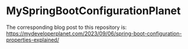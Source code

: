# MySpringBootConfigurationPlanet

The corresponding blog post to this repository is: https://mydeveloperplanet.com/2023/09/06/spring-boot-configuration-properties-explained/
